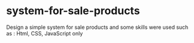 # system-for-sale-products
Design a simple system for sale products and some skills were used such as : Html, CSS, JavaScript only
